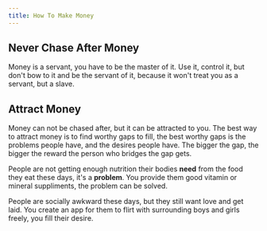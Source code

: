 ```yaml
---
title: How To Make Money
---
```


## Never Chase After Money

Money is a servant, you have to be the master of it. Use it, control it, but don't bow to it and be the servant of it, because it won't treat you as a servant, but a slave.

## Attract Money

Money can not be chased after, but it can be attracted to you. The best way to attract money is to find worthy gaps to fill, the best worthy gaps is the problems people have, and the desires people have. The bigger the gap, the bigger the reward the person who bridges the gap gets.

People are not getting enough nutrition their bodies **need** from the food they eat these days, it's a **problem**. You provide them good vitamin or mineral suppliments, the problem can be solved.

People are socially awkward these days, but they still want love and get laid. You create an app for them to flirt with surrounding boys and girls freely, you fill their desire.